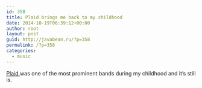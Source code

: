 ```yaml
---
id: 358
title: Plaid brings me back to my childhood
date: 2014-10-19T06:39:12+00:00
author: root
layout: post
guid: http://javabean.ru/?p=358
permalink: /?p=358
categories:
  - music
---
```

<a href="http://en.wikipedia.org/wiki/Plaid_(band)" target="_blank">Plaid </a>was one of the most prominent bands during my childhood and it&#8217;s still is.